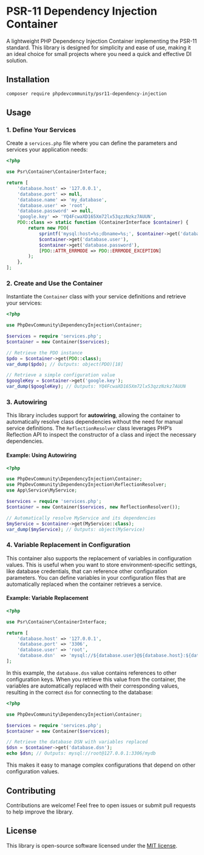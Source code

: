 # PSR-11 Dependency Injection Container

A lightweight PHP Dependency Injection Container implementing the PSR-11 standard. This library is designed for simplicity and ease of use, making it an ideal choice for small projects where you need a quick and effective DI solution.

## Installation

```bash
composer require phpdevcommunity/psr11-dependency-injection
```

## Usage

### 1. Define Your Services

Create a `services.php` file where you can define the parameters and services your application needs:

```php
<?php

use Psr\Container\ContainerInterface;

return [
    'database.host' => '127.0.0.1',
    'database.port' => null,
    'database.name' => 'my_database',
    'database.user' => 'root',
    'database.password' => null,
    'google.key' => 'YQ4FcwaXD165Xm72lx53qzzNzkz7AUUN',
    PDO::class => static function (ContainerInterface $container) {
        return new PDO(
            sprintf('mysql:host=%s;dbname=%s;', $container->get('database.host'), $container->get('database.name')),
            $container->get('database.user'),
            $container->get('database.password'),
            [PDO::ATTR_ERRMODE => PDO::ERRMODE_EXCEPTION]
        );
    },
];
```

### 2. Create and Use the Container

Instantiate the `Container` class with your service definitions and retrieve your services:

```php
<?php

use PhpDevCommunity\DependencyInjection\Container;

$services = require 'services.php';
$container = new Container($services);

// Retrieve the PDO instance
$pdo = $container->get(PDO::class);
var_dump($pdo); // Outputs: object(PDO)[18]

// Retrieve a simple configuration value
$googleKey = $container->get('google.key');
var_dump($googleKey); // Outputs: YQ4FcwaXD165Xm72lx53qzzNzkz7AUUN
```

### 3. Autowiring

This library includes support for **autowiring**, allowing the container to automatically resolve class dependencies without the need for manual service definitions. The `ReflectionResolver` class leverages PHP’s Reflection API to inspect the constructor of a class and inject the necessary dependencies.

#### Example: Using Autowiring

```php
<?php

use PhpDevCommunity\DependencyInjection\Container;
use PhpDevCommunity\DependencyInjection\ReflectionResolver;
use App\Service\MyService;

$services = require 'services.php';
$container = new Container($services, new ReflectionResolver());

// Automatically resolve MyService and its dependencies
$myService = $container->get(MyService::class);
var_dump($myService); // Outputs: object(MyService)
```


### 4. Variable Replacement in Configuration

This container also supports the replacement of variables in configuration values. This is useful when you want to store environment-specific settings, like database credentials, that can reference other configuration parameters. You can define variables in your configuration files that are automatically replaced when the container retrieves a service.

#### Example: Variable Replacement

```php
<?php

use Psr\Container\ContainerInterface;

return [
    'database.host' => '127.0.0.1',
    'database.port' => '3306',
    'database.user' => 'root',
    'database.dsn'  => 'mysql://${database.user}@${database.host}:${database.port}/mydb',
];
```

In this example, the `database.dsn` value contains references to other configuration keys. When you retrieve this value from the container, the variables are automatically replaced with their corresponding values, resulting in the correct `dsn` for connecting to the database:

```php
<?php

use PhpDevCommunity\DependencyInjection\Container;

$services = require 'services.php';
$container = new Container($services);

// Retrieve the database DSN with variables replaced
$dsn = $container->get('database.dsn');
echo $dsn; // Outputs: mysql://root@127.0.0.1:3306/mydb
```

This makes it easy to manage complex configurations that depend on other configuration values.

## Contributing

Contributions are welcome! Feel free to open issues or submit pull requests to help improve the library.

## License

This library is open-source software licensed under the [MIT license](https://opensource.org/licenses/MIT).
